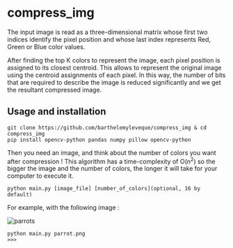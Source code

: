 # compress_img

The input image is read as a three-dimensional matrix whose first two indices identify the pixel position and whose last index represents Red, Green or Blue color values. 

After finding the top K colors to represent the image, each pixel position is assigned to its closest centroid. This allows to represent the original image using the centroid assignments of each pixel. In this way, the number of bits that are required to describe the image is reduced significantly and we get the resultant compressed image.

## Usage and installation

```
git clone https://github.com/barthelemyleveque/compress_img & cd compress_img
pip install opencv-python pandas numpy pillow opencv-python
```

Then you need an image, and think about the number of colors you want after compression ! This algorithm has a time-complexity of O(n<sup>2</sup>) so the bigger the image and the number of colors, the longer it will take for your computer to execute it.

```
python main.py [image_file] [number_of_colors](optional, 16 by default)
```

For example, with the following image : 

![parrots](https://static-s.aa-cdn.net/img/amazon/30600000330954/209ed6d6c356355792dfd9595c627ec9?v=1)

```
python main.py parrot.png
>>> 
```

